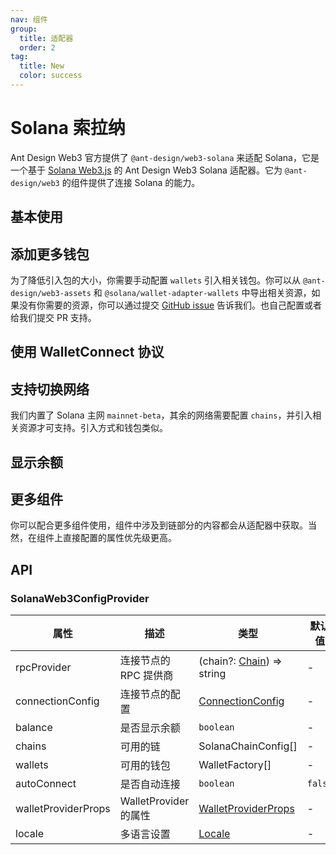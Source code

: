 ```yaml
---
nav: 组件
group:
  title: 适配器
  order: 2
tag:
  title: New
  color: success
---
```


# Solana 索拉纳

Ant Design Web3 官方提供了 `@ant-design/web3-solana` 来适配 Solana，它是一个基于 [Solana Web3.js](https://solana-labs.github.io/solana-web3.js/) 的 Ant Design Web3 Solana 适配器。它为 `@ant-design/web3` 的组件提供了连接 Solana 的能力。

## 基本使用

<code src="./demos/basic.tsx"></code>

## 添加更多钱包

为了降低引入包的大小，你需要手动配置 `wallets` 引入相关钱包。你可以从 `@ant-design/web3-assets` 和 `@solana/wallet-adapter-wallets` 中导出相关资源，如果没有你需要的资源，你可以通过提交 [GitHub issue](https://github.com/ant-design/ant-design-web3/issues) 告诉我们。也自己配置或者给我们提交 PR 支持。

<code src="./demos/more-wallets.tsx"></code>

## 使用 WalletConnect 协议

<code src="./demos/wallet-connect.tsx"></code>

## 支持切换网络

我们内置了 Solana 主网 `mainnet-beta`，其余的网络需要配置 `chains`，并引入相关资源才可支持。引入方式和钱包类似。

<code src="./demos/networks.tsx"></code>

## 显示余额

<code src="./demos/balance.tsx"></code>

## 更多组件

你可以配合更多组件使用，组件中涉及到链部分的内容都会从适配器中获取。当然，在组件上直接配置的属性优先级更高。

<code src="./demos/more-components.tsx"></code>

## API

### SolanaWeb3ConfigProvider

| 属性 | 描述 | 类型 | 默认值 | 版本 |
| --- | --- | --- | --- | --- |
| rpcProvider | 连接节点的 RPC 提供商 | (chain?: [Chain](./types#chain)) => string | - | - |
| connectionConfig | 连接节点的配置 | [ConnectionConfig](https://solana-labs.github.io/solana-web3.js/types/ConnectionConfig.html) | - | - |
| balance | 是否显示余额 | `boolean` | - | - |
| chains | 可用的链 | SolanaChainConfig\[\] | - | \[solana\] |
| wallets | 可用的钱包 | WalletFactory\[\] | - | - |
| autoConnect | 是否自动连接 | `boolean` | `false` | - |
| walletProviderProps | WalletProvider 的属性 | [WalletProviderProps](https://github.com/solana-labs/wallet-adapter/blob/master/packages/core/react/src/WalletProvider.tsx#L17) | - | - |
| locale | 多语言设置 | [Locale](https://github.com/ant-design/ant-design-web3/blob/main/packages/common/src/locale/zh_CN.ts) | - | - |
